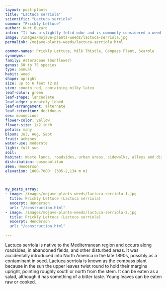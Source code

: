 ```yaml
---
layout: post-plants
title: "Lactuca serriola"
scientific: "Lactuca serriola"
common: "Prickly Lettuce"
author: Kurt Buzard
intro: "It has a slightly fetid odor and is commonly considered a weed of orchards, roadsides and field crops. It is the closest wild relative of cultivated lettuce (Lactuca sativa). It is native to Eurasia and north Africa, and has become naturalized elsewhere. has a spineless reddish stem, containing a milky latex, growing up to 2 metres (6 ft 7 in). The leaves get progressively smaller as they reach its top. They are oblong or lanceolate, often pinnately lobed and (especially for the lower leaves), waxy grey green. Fine spines are present along the veins and leaf edges. The undersides have whitish veins. They emit latex when cut. The flower heads are pale yellow, often tinged purple, with 12–20 ray flowers but no disc flowers. The bracts are also often tinged purple. It flowers from July until September in the northern hemisphere. The achenes are grey, tipped with bristles. The pappus is white with equal length hairs."
image: /images/mojave-plants-weeds/lactuca-serriola.jpg
permalink: /mojave-plants-weeds/lactuca-serriola.html

common-names: Prickly Lettuce, Milk Thistle, Compass Plant, Scarole
synonyms: 
family: Asteraceae (Sunflower)
genus: 50 to 75 species
type: annual
habit: weed
shape: upright
size: up to 6 feet (2 m)
stem: smooth red, containing milky latex
leaf-color: green
leaf-shape: lanceolate
leaf-edge: pinnately lobed
leaf-arrangement: alternate
leaf-retention: deciduous
sex: monoecious
flower-color: yellow
flower-size: 1/2 inch
petals: many
bloom: Jul, Aug, Sept 
fruit: achenes
water-use: moderate
light: full sun
soil: 
habitat: Waste lands, roadsides, urban areas, sidewalks, alleys and disturbed areas
distribution: cosmopolitan
seen: Henderson
elevation: 1000-7000' (305-2,134 m m)
 
   

my_posts_array:
- image: /images/mojave-plants-weeds/lactuca-serriola-1.jpg
  title: Prickly Lettuce (Lactuca serriola)
  excerpt: Henderson
  url: "/construction.html"
- image: /images/mojave-plants-weeds/lactuca-serriola-2.jpg
  title: Prickly Lettuce (Lactuca serriola)
  excerpt: Henderson
  url: "/construction.html"
 
---
```

  
  
 <p>Lactuca serriola is native to the Mediterranean region and occurs along roadsides, in abandoned fields, and other disturbed areas. It was accidentally introduced into North America in the late 1890s, possibly as a contaminant in seed. Lactuca serriola is known as the compass plant because in the sun the upper leaves twist round to hold their margins upright, pointing roughly south or north from the stem. It can be eaten as a salad, although it has something of a bitter taste. Young leaves can be eaten raw or cooked.</p>
  